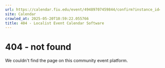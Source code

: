 ```yaml
---
url: https://calendar.fiu.edu/event/49489707459844/confirm?instance_id=49489707491604&return=https%3A%2F%2Fcalendar.fiu.edu%2Fcalendar%3Fevent_types%255B%255D%3D37290279036119
site: Calendar
crawled_at: 2025-05-20T10:59:22.055766
title: 404 - Localist Event Calendar Software
---
```


# 404 - not found
We couldn't find the page on this community event platform.
